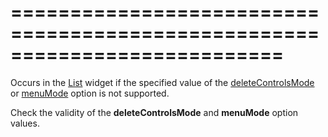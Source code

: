 <!--**
/*-------------------------------------------
    Auto-generated file. Do not modify.
-------------------------------------------

**-->
===========================================================================
===========================================================================

<!--shortDescription-->
Occurs in the [List](/Documentation/ApiReference/UI_Widgets/dxList/) widget if the specified value of the [deleteControlsMode](/Documentation/ApiReference/UI_Widgets/dxList/Configuration/#deleteControlsMode) or [menuMode](/Documentation/ApiReference/UI_Widgets/dxList/Configuration/#menuMode) option is not supported.
<!--/shortDescription-->

<!--fullDescription-->
Check the validity of the **deleteControlsMode** and **menuMode** option values.
<!--/fullDescription-->